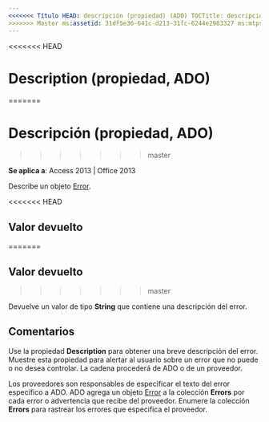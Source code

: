 ```yaml
---
<<<<<<< Título HEAD: descripción (propiedad) (ADO) TOCTitle: descripción (propiedad) (ADO) === título: descripción (propiedad, ADO) TOCTitle: descripción (propiedad, ADO)
>>>>>>> Master ms:assetid: 31df5e36-641c-d213-31fc-6244e2983327 ms:mtpsurl: https://msdn.microsoft.com/library/JJ249092(v=office.15) ms:contentKeyID: ms.date 48544064: 18/09/2015 mtps_version: Office.15
---
```


<<<<<<< HEAD
# <a name="description-property-ado"></a>Description (propiedad, ADO)
=======
# <a name="description-property-ado"></a>Descripción (propiedad, ADO)
>>>>>>> master


**Se aplica a**: Access 2013 | Office 2013

Describe un objeto [Error](error-object-ado.md).

<<<<<<< HEAD
## <a name="return-value"></a>Valor devuelto
=======
## <a name="return-value"></a>Valor devuelto
>>>>>>> master

Devuelve un valor de tipo **String** que contiene una descripción del error.

## <a name="remarks"></a>Comentarios

Use la propiedad **Description** para obtener una breve descripción del error. Muestre esta propiedad para alertar al usuario sobre un error que no puede o no desea controlar. La cadena procederá de ADO o de un proveedor.

Los proveedores son responsables de especificar el texto del error específico a ADO. ADO agrega un objeto [Error](error-object-ado.md) a la colección **Errors** por cada error o advertencia que recibe del proveedor. Enumere la colección **Errors** para rastrear los errores que especifica el proveedor.

